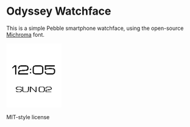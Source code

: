 # Odyssey Watchface

This is a simple Pebble smartphone watchface, using the open-source [Michroma](http://www.fontsquirrel.com/fonts/michroma) font.

![Screenshot](odyssey_screenshot.png)

MIT-style license
